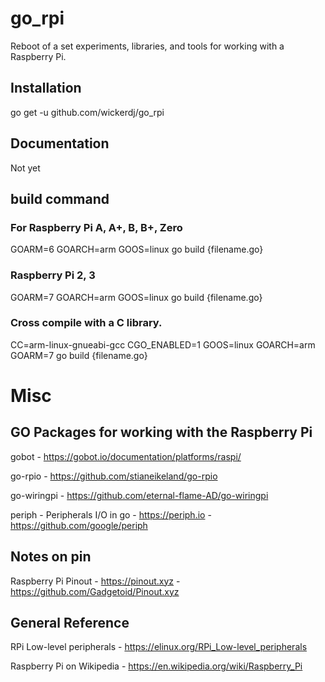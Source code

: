 # go_rpi
Reboot of a set experiments, libraries, and tools for working with a Raspberry Pi. 

## Installation
go get -u github.com/wickerdj/go_rpi

## Documentation
Not yet

## build command

### For Raspberry Pi A, A+, B, B+, Zero
GOARM=6 GOARCH=arm GOOS=linux go build {filename.go}

### Raspberry Pi 2, 3
GOARM=7 GOARCH=arm GOOS=linux go build {filename.go}

### Cross compile with a C library.

CC=arm-linux-gnueabi-gcc CGO_ENABLED=1 GOOS=linux GOARCH=arm GOARM=7 go build {filename.go}

# Misc
## GO Packages for working with the Raspberry Pi 

gobot - https://gobot.io/documentation/platforms/raspi/

go-rpio - https://github.com/stianeikeland/go-rpio

go-wiringpi - https://github.com/eternal-flame-AD/go-wiringpi

periph - Peripherals I/O in go - https://periph.io - https://github.com/google/periph

## Notes on pin

Raspberry Pi Pinout - https://pinout.xyz - https://github.com/Gadgetoid/Pinout.xyz

## General Reference

RPi Low-level peripherals - https://elinux.org/RPi_Low-level_peripherals

Raspberry Pi on Wikipedia - https://en.wikipedia.org/wiki/Raspberry_Pi
